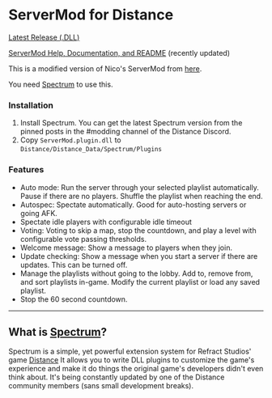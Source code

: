 
# ServerMod for Distance
[Latest Release (.DLL)](https://github.com/Corecii/ServerMod/releases)

[ServerMod Help, Documentation, and README](https://github.com/Corecii/ServerMod/wiki) (recently updated)

This is a modified version of Nico's ServerMod from [here](https://github.com/larnin/Spectrum).

You need [Spectrum](https://github.com/Ciastex/Spectrum) to use this.

### Installation
1. Install Spectrum. You can get the latest Spectrum version from the pinned posts in the #modding channel of the Distance Discord.
2. Copy `ServerMod.plugin.dll` to `Distance/Distance_Data/Spectrum/Plugins`

### Features
* Auto mode: Run the server through your selected playlist automatically. Pause if there are no players. Shuffle the playlist when reaching the end.
* Autospec: Spectate automatically. Good for auto-hosting servers or going AFK.
* Spectate idle players with configurable idle timeout
* Voting: Voting to skip a map, stop the countdown, and play a level with configurable vote passing thresholds.
* Welcome message: Show a message to players when they join.
* Update checking: Show a message when you start a server if there are updates. This can be turned off.
* Manage the playlists without going to the lobby. Add to, remove from, and sort playlists in-game. Modify the current playlist or load any saved playlist.
* Stop the 60 second countdown.

---

## What is [Spectrum](https://github.com/Ciastex/Spectrum)?
Spectrum is a simple, yet powerful extension system for Refract Studios' game
[Distance](http://survivethedistance.com/)
It allows you to write DLL plugins to customize the game's experience and make it do things the original game's developers didn't even think about. It's being constantly updated by one of the Distance community members (sans small development breaks).
